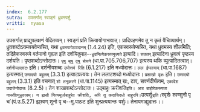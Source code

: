 ```yaml
---
index:  6.2.177
sutra:  उपसर्गात् स्वाङ्गं ध्रुवमपर्शु
vritti:  nyasa
---
```


उपसर्गात् प्राद्युपलक्षणं वेदितव्यम्। स्वङ्गं प्रति क्रियायोगाभावात्। प्रादिग्रहणमेव तु न कृतं वैचित्र्यार्थम्। ध्रुवशब्दोऽयमवयवेप्यस्ति, यथा `ध्रुवमपायेऽपादानम्` (1.4.24) इति, एकस्वरूपेप्यस्ति, यथा ध्रुवमस्य शीलमिति; तदिहैकस्वरूपे वर्तमानो गृह्यत इति दर्शयितुमाह--`ध्रुवमित्येकरूपमुच्यते` इत्यादि। `सततम्` इत्यादिना ध्रुवत्वं पृष्ठस्य दर्शयति। पृष्ठशब्दोऽन्तोदात्तः। `पृषु मृषु वृषु सेचने` (धा.पा.705.706,707) इत्यस्य थकि व्युत्पादितत्वात्।
`दर्शनीयललाटः` इति। दर्शनीयशब्दः `उपोत्तमं रिति` (6.1.217) इति मध्योदात्तः। `लल ईप्सायाम्` (धा.पा.1687) इत्यस्मात् `उणादयो बहुलम्` (3.3.1) इत्याटप्रत्ययः। तेन ललाटशब्दो मध्योदात्तः। `प्रशाखो वृक्षः` इति। `उणादयो बहुलम्` (3.3.1) इति वचनात् `शो तनूकरणे` (धा.पा.1145) इत्यस्मात् खः, टाप्, सवर्णदीर्घत्वम्, `एकादेश उदात्तेनोदात्तः` (8.2.5)। तेन शाखाशब्दोऽन्तोदात्तः। उद्बाहुः क्ररीशति` इति। अत्र बाहोरेकरूपता नास्तीत्युध्रुवत्वम्। न ह्यसौ नित्यमूर्ध्वबाहुरेव क्रीशति, अपि तु कदाचिदधो बाहुरपि। `उत्पर्शुः` इति। `स्वृशेः श्वण्शुनौ पृ च`(पं.उ.5.27) झ्र्श्वण् शुनो पृ च--मु.पाठःट इति शुन्प्रत्ययान्तः पर्शुः। तेनायमाद्युदात्तः।।
